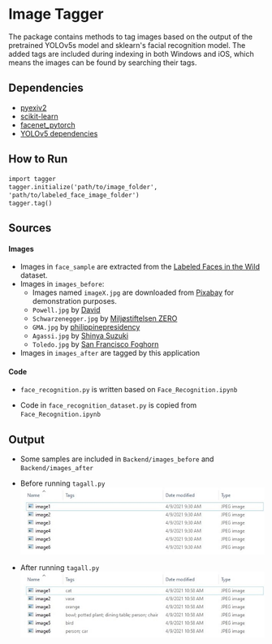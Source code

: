 # Image Tagger

The package contains methods to tag images based on the output of the pretrained YOLOv5s model and sklearn's facial recognition model. The added tags are included during indexing in both Windows and iOS, which means the images can be found by searching their tags. 

## Dependencies

- [pyexiv2](https://pypi.org/project/pyexiv2/)
- [scikit-learn](https://pypi.org/project/scikit-learn/)
- [facenet_pytorch](https://pypi.org/project/facenet-pytorch/)
- [YOLOv5 dependencies](https://raw.githubusercontent.com/ultralytics/yolov5/master/requirements.txt)

## How to Run

```
import tagger
tagger.initialize('path/to/image_folder', 'path/to/labeled_face_image_folder')
tagger.tag()
```

## Sources

#### Images

- Images in `face_sample` are extracted from the [Labeled Faces in the Wild](https://scikit-learn.org/stable/modules/generated/sklearn.datasets.fetch_lfw_people.html) dataset.
- Images in `images_before`:
    - Images named `imageX.jpg` are downloaded from [Pixabay](https://pixabay.com/) for demonstration purposes.
    - `Powell.jpg` by [David](https://www.flickr.com/photos/bootbearwdc/2311921844)
    - `Schwarzenegger.jpg` by [Miljøstiftelsen ZERO](https://www.flickr.com/photos/zero_org/6376908843/)
    - `GMA.jpg` by [philippinepresidency](https://www.flickr.com/photos/36884962@N05/3400496904/)
    - `Agassi.jpg` by [Shinya Suzuki](https://www.flickr.com/photos/shinyasuzuki/6182777961/)
    - `Toledo.jpg` by [San Francisco Foghorn](https://www.flickr.com/photos/sffoghorn/16533059473/)
- Images in `images_after` are tagged by this application 


#### Code

- `face_recognition.py` is written based on `Face_Recognition.ipynb`

- Code in `face_recognition_dataset.py` is copied from `Face_Recognition.ipynb`

## Output

- Some samples are included in `Backend/images_before` and `Backend/images_after`

- Before running `tagall.py`\
![before running tagall.py](/Images/tagall_before.jpg)

- After running `tagall.py`\
![after running tagall.py](/Images/tagall_after.jpg)
